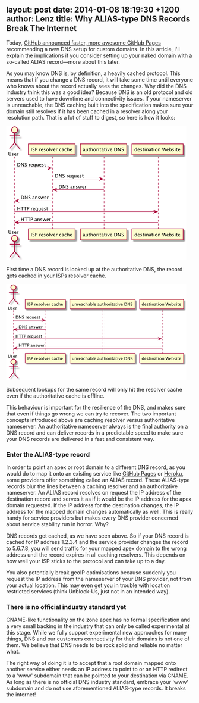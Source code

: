 layout: post
date: 2014-01-08 18:19:30 +1200
author: Lenz
title: Why ALIAS-type DNS Records Break The Internet
----

Today, [GitHub announced faster, more awesome GitHub Pages](https://github.com/blog/1715-faster-more-awesome-github-pages) recommending a new DNS setup for custom domains. In this article, I'll explain the implications if you consider setting up your naked domain with a so-called ALIAS record—more about this later.

As you may know DNS is, by definition, a heavily cached protocol. This means that if you change a DNS record, it will take some time until everyone who knows about the record actually sees the changes. Why did the DNS industry think this was a good idea? Because DNS is an old protocol and old servers used to have downtime and connectivity issues. If your nameserver is unreachable, the DNS caching built into the specification makes sure your domain still resolves if it has been cached in a resolver along your resolution path. That is a lot of stuff to digest, so here is how it looks:

![cache-name-res.png](/media/2014-01-08-cache-name-res.png)

First time a DNS record is looked up at the authoritative DNS, the record gets cached in your ISPs resolver cache.

![auth-name-res.png](/media/2014-01-08-auth-name-res.png)

Subsequent lookups for the same record will only hit the resolver cache even if the authoritative cache is offline.

This behaviour is important for the resilience of the DNS, and makes sure that even if things go wrong we can try to recover. The two important concepts introduced above are caching resolver versus authoritative nameserver. An authoritative nameserver always is the final authority on a DNS record and can deliver records in a predictable speed to make sure your DNS records are delivered in a fast and consistent way.

### Enter the ALIAS-type record

In order to point an apex or root domain to a different DNS record, as you would do to map it onto an existing service like [GitHub Pages](https://iwantmyname.com/services/developer/github-pages-custom-domain) or [Heroku](https://iwantmyname.com/services/developer/heroku-cloud-hosting-custom-domain), some providers offer something called an ALIAS record. These ALIAS-type records blur the lines between a caching resolver and an authoritative nameserver. An ALIAS record resolves on request the IP address of the destination record and serves it as if it would be the IP address for the apex domain requested. If the IP address for the destination changes, the IP address for the mapped domain changes automatically as well. This is really handy for service providers but makes every DNS provider concerned about service stability run in horror. Why?

DNS records get cached, as we have seen above. So if your DNS record is cached for IP address 1.2.3.4 and the service provider changes the record to 5.6.7.8, you will send traffic for your mapped apex domain to the wrong address until the record expires in all caching resolvers. This depends on how well your ISP sticks to the protocol and can take up to a day.

You also potentially break geoIP optimisations because suddenly you request the IP address from the nameserver of your DNS provider, not from your actual location. This may even get you in trouble with location restricted services (think Unblock-Us, just not in an intended way).

### There is no official industry standard yet

CNAME-like functionality on the zone apex has no formal specification and a very small backing in the industry that can only be called experimental at this stage. While we fully support experimental new approaches for many things, DNS and our customers connectivity for their domains is not one of them. We believe that DNS needs to be rock solid and reliable no matter what.

The right way of doing it is to accept that a root domain mapped onto another service either needs an IP address to point to or an HTTP redirect to a 'www' subdomain that can be pointed to your destination via CNAME. As long as there is no official DNS industry standard, embrace your 'www' subdomain and do not use aforementioned ALIAS-type records. It breaks the internet!
